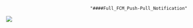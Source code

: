                                     "####Full_FCM_Push-Pull_Notification"
[![](https://jitpack.io/v/MustafaGamalAbbas/Full_FCM_Push-Pull_Notification.svg)](https://jitpack.io/#MustafaGamalAbbas/Full_FCM_Push-Pull_Notification)
